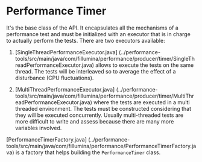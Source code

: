 # Performance Timer

It's the base class of the API. It encapsulates all the mechanisms of a
performance test and must be initialized with an executor that is in charge
to actually perform the tests.
There are two executors available:
1) [SingleThreadPerformanceExecutor.java]
(../performance-tools/src/main/java/com/fillumina/performance/producer/timer/SingleThreadPerformanceExecutor.java)
allows to execute the tests on the same thread. The tests will be interleaved
so to average the effect of a disturbance (CPU fluctuations).

2) [MultiThreadPerformanceExecutor.java]
(../performance-tools/src/main/java/com/fillumina/performance/producer/timer/MultiThreadPerformanceExecutor.java)
where the tests are executed in a multi threaded environment. The tests must be
constructed considering that they will be executed concurrently. Usually
multi-threaded tests are more difficult to write and assess because there are
many more variables involved.

 [PerformanceTimerFactory.java]
(../performance-tools/src/main/java/com/fillumina/performance/PerformanceTimerFactory.java)
is a factory that helps building the `PerformanceTimer` class.